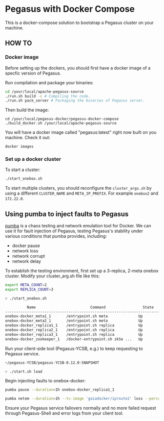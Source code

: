 # Pegasus with Docker Compose

This is a docker-compose solution to bootstrap a Pegasus cluster
on your machine.

## HOW TO

### Docker image

Before setting up the dockers, you should first have a docker image of a specfic version of Pegasus.

Run compilation and package your binaries:

```sh
cd /your/local/apache-pegasus-source
./run.sh build -c # Compiling the code.
./run.sh pack_server # Packaging the binaries of Pegasus server.
```

Then build the image:

```
cd /your/local/pegasus-docker/pegasus-docker-compose
./build_docker.sh /your/local/apache-pegasus-source
```

You will have a docker image called "pegasus:latest" right now built on you machine. Check it out:

```sh
docker images
```

### Set up a docker cluster

To start a cluster:

```sh
./start_onebox.sh
```

To start multiple clusters, you should reconfigure the `cluster_args.sh` by
using a different `CLUSTER_NAME` and `META_IP_PREFIX`. For example `onebox2` and `172.22.0`.

## Using pumba to inject faults to Pegasus

[pumba](https://github.com/alexei-led/pumba) is a chaos testing and network emulation tool for Docker. We can use it
for fault injection of Pegasus, testing Pegasus's stability under various conditions
that pumba provides, including:

- docker pause
- network loss
- network corrupt
- network delay

To establish the testing environment, first set up a 3-replica, 2-meta onebox cluster. Modify your cluster_arg.sh file like this:

```sh
export META_COUNT=2
export REPLICA_COUNT=3
```

```sh
> ./start_onebox.sh

          Name                         Command                 State                         Ports
---------------------------------------------------------------------------------------------------------------------
onebox-docker_meta1_1       /entrypoint.sh meta              Up           0.0.0.0:34601->34601/tcp
onebox-docker_meta2_1       /entrypoint.sh meta              Up           0.0.0.0:34602->34601/tcp
onebox-docker_replica1_1    /entrypoint.sh replica           Up           0.0.0.0:32774->34801/tcp
onebox-docker_replica2_1    /entrypoint.sh replica           Up           0.0.0.0:32776->34801/tcp
onebox-docker_replica3_1    /entrypoint.sh replica           Up           0.0.0.0:32775->34801/tcp
onebox-docker_zookeeper_1   /docker-entrypoint.sh zkSe ...   Up           0.0.0.0:32777->2181/tcp, 2888/tcp, 3888/tcp
```

Run your client-side tool (Pegasus-YCSB, e.g.) to keep requesting to Pegasus service.

```sh
~/pegasus-YCSB/pegasus-YCSB-0.12.0-SNAPSHOT

> ./start.sh load
```

Begin injecting faults to onebox-docker:

```sh
pumba pause --duration=1h onebox-docker_replica1_1

pumba netem --duration=1h --tc-image 'gaiadocker/iproute2' loss --percent 100 onebox-docker_replica1_1
```

Ensure your Pegasus service failovers normally and no more failed request through Pegasus-Shell and error logs from your client tool.
